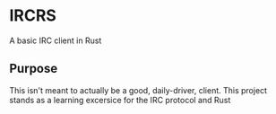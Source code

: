 # IRCRS
A basic IRC client in Rust

## Purpose
This isn't meant to actually be a good, daily-driver, client. This project stands as a learning excersice for the IRC protocol and Rust
